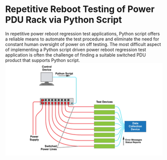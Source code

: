 
# Repetitive Reboot Testing of Power PDU Rack via Python Script
In repetitive power reboot regression test applications, Python script offers a reliable means to automate the test procedure and eliminate the need for constant human oversight of power on off testing. The most difficult aspect of implementing a Python script driven power reboot regression test application is often the challenge of finding a suitable switched PDU product that supports Python script. 
![tempsnip](tempsnip.png)
